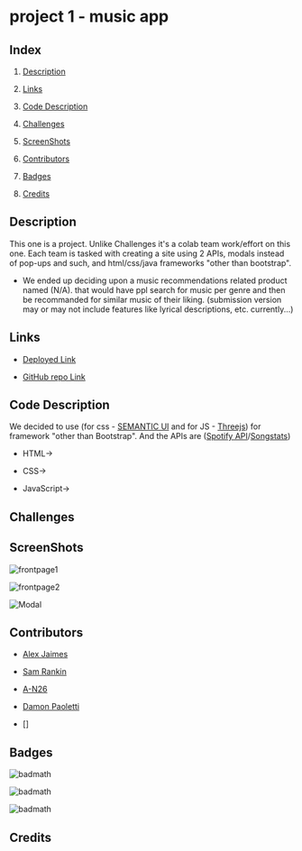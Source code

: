 # project 1 - music app

## Index

1. [Description](#Description)

2. [Links](#Links)

3. [Code Description](#Code%20Description)

4. [Challenges](#Challenges)

5. [ScreenShots](#ScreenShots)

6. [Contributors](#Contributors)

7. [Badges](#Badges)

8. [Credits](#Credits)

## Description

This one is a project. Unlike Challenges it's a colab team work/effort on this one. Each team is tasked with creating a site using 2 APIs, modals instead of pop-ups and such, and html/css/java frameworks "other than bootstrap".

- We ended up deciding upon a music recommendations related product named (N/A). that would have ppl search for music per genre and then be recommanded for similar music of their liking. (submission version may or may not include features like lyrical descriptions, etc. currently...)

## Links

- [Deployed Link](--)

- [GitHub repo Link](https://github.com/)

## Code Description

We decided to use (for css - [SEMANTIC UI](https://semantic-ui.com/) and for JS - [Threejs](https://threejs.org/)) for framework "other than Bootstrap". And the APIs are ([Spotify API](https://developer.spotify.com/)/[Songstats](https://rapidapi.com/songstats-app-songstats-app-default/api/songstats/))

- HTML→

- CSS→

- JavaScript→

## Challenges

## ScreenShots

![frontpage1](screenshots/ScreenShot1.png)

![frontpage2](screenshots/ScreenShot2.png)

![Modal](screenshots/ScreenShot3_Modal.png)

## Contributors

- [Alex Jaimes](https://github.com/AlexJCturbo)

- [Sam Rankin](https://github.com/Rankin47)

- [A-N26](https://github.com/A-N26)

- [Damon Paoletti](https://github.com/damonpaoletti)

- []

## Badges

![badmath](https://img.shields.io/badge/HTML-239120?style=for-the-badge&logo=html5&logoColor=white)

![badmath](https://img.shields.io/badge/CSS-Style-blue)

![badmath](https://img.shields.io/badge/JS-JavaScript-yellow)

## Credits
